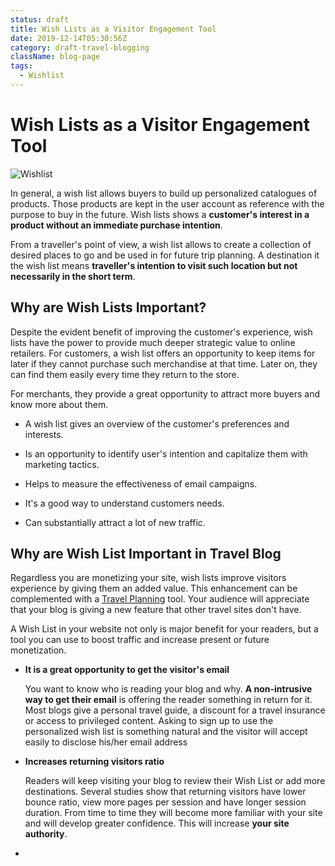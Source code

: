 ```yaml
---
status: draft
title: Wish Lists as a Visitor Engagement Tool
date: 2019-12-14T05:30:56Z
category: draft-travel-blogging
className: blog-page
tags:
  - Wishlist
---
```


# Wish Lists as a Visitor Engagement Tool
![Wishlist](../../images/woman-s-hand-using-a-pen-noting-on-notepad-6360.jpg)

In general, a wish list allows buyers to build up personalized catalogues of products. Those products are kept in the user account as reference with the purpose to buy in the future. Wish lists shows a **customer's interest in a product without an immediate purchase intention**.

From a traveller's point of view, a wish list allows to create a collection of desired places to go and be used in for future trip planning. A destination it the wish list means **traveller's intention to visit such location but not necessarily in the short term**.

## Why are Wish Lists Important?

Despite the evident benefit of improving the customer's experience, wish lists have the power to provide much deeper strategic value to online retailers. For customers, a wish list offers an opportunity to keep items for later if they cannot purchase such merchandise at that time. Later on, they can find them easily every time they return to the store.

For merchants, they provide a great opportunity to attract more buyers and know more about them.

- A wish list gives an overview of the customer's preferences and interests.

- Is an opportunity to identify user's intention and capitalize them with marketing tactics.

- Helps to measure the effectiveness of email campaigns.

- It's a good way to understand customers needs.

- Can substantially attract a lot of new traffic.

## Why are Wish List Important in Travel Blog

Regardless you are monetizing your site, wish lists improve visitors experience by giving them an added value. This enhancement can be complemented with a [Travel Planning](/trip-planner) tool. Your audience will appreciate that your blog is giving a new feature that other travel sites don't have.

A Wish List in your website not only is major benefit for your readers, but a tool you can use to boost traffic and increase present or future monetization.

- **It is a great opportunity to get the visitor's email**

	You want to know who is reading your blog and why. **A non-intrusive way to get their email** is offering the reader something in return for it. Most blogs give a personal travel guide, a discount for a travel insurance or access to privileged content. Asking to sign up to use the personalized wish list is something natural and the visitor will accept easily to disclose his/her email address

- **Increases returning visitors ratio**

	Readers will keep visiting your blog to review their Wish List or add more destinations. Several studies show that returning visitors have lower bounce ratio, view more pages per session and have longer session duration. From time to time they will become more familiar with your site and will develop greater confidence. This will increase **your site authority**.

-
